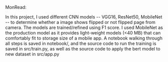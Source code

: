 MonRead:

In this project, I used different CNN models -- VGG16, ResNet50, MobileNet -- to determine whether a image shows flipped or not flipped page from camera. 
The models are trained/refined using F1 score. I used MobileNet as the production model as it provides light-weight models (<40 MB) that can comfortably
fit to storage size of a mobile app. 
A notebook walking through all steps is saved in notebook/, and the source code to run the training is saved in src/train.py, as well as the source code 
to apply the bert model to new dataset in src/app.py
